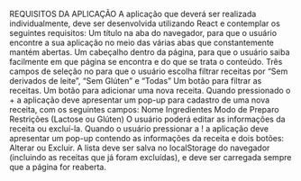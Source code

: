 REQUISITOS DA APLICAÇÃO
A aplicação que deverá ser realizada individualmente, deve ser desenvolvida utilizando React e contemplar os seguintes requisitos:
Um título na aba do navegador, para que o usuário encontre a sua aplicação no meio das várias abas que constantemente mantém abertas.
Um cabeçalho dentro da página, para que o usuário saiba facilmente em que página se encontra e do que se trata o conteúdo.
Três campos de seleção no para que o usuário escolha filtrar receitas por “Sem derivados de leite”, “Sem Glúten” e “Todas”
Um botão para filtrar as receitas.
Um botão para adicionar uma nova receita. Quando pressionado o + a aplicação deve apresentar um pop-up para cadastro de uma nova receita, com os seguintes campos:
Nome
Ingredientes
Modo de Preparo
Restrições (Lactose ou Glúten)
O usuário poderá editar as informações da receita ou excluí-la. Quando o usuário pressionar a ! a aplicação deve apresentar um pop-up contendo as informações da receita e dois botões: Alterar ou Excluir.
A lista deve ser salva no localStorage do navegador (incluindo as receitas que já foram excluídas), e deve ser carregada sempre que a página for reaberta.
